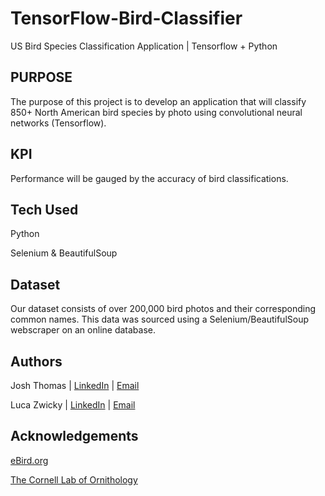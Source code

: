 # TensorFlow-Bird-Classifier
US Bird Species Classification Application | Tensorflow + Python

## PURPOSE
The purpose of this project is to develop an application that will classify 850+ North American bird species by photo using convolutional neural networks (Tensorflow).

## KPI
Performance will be gauged by the accuracy of bird classifications.

## Tech Used
Python

Selenium & BeautifulSoup


## Dataset
Our dataset consists of over 200,000 bird photos and their corresponding common names. This data was sourced using a Selenium/BeautifulSoup webscraper on an online database.


## Authors
Josh Thomas
 | [LinkedIn](linkedin.com/in/joshthomas21)
 | [Email](joshthomas21@gmail.com)

Luca Zwicky
 | [LinkedIn](linkedin.com/in/luca-zwicky)
 | [Email](l.zwicky@me.com)

## Acknowledgements
[eBird.org](https://ebird.org/home)

[The Cornell Lab of Ornithology](http://www.birds.cornell.edu/)
